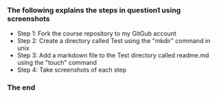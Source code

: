### The following explains the steps in question1 using screenshots 

* Step 1: Fork the course repository to my GitGub account
* Step 2: Create a directory called Test using the "mkdir" command in unix
* Step 3: Add a markdown file to the Test directory called readme.md using the "touch" command
* Step 4: Take screenshots of each step

### The end


